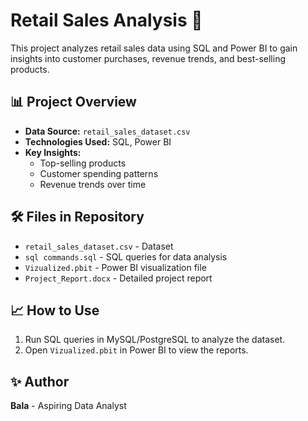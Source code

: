 # Retail Sales Analysis 🚀

This project analyzes retail sales data using SQL and Power BI to gain insights into customer purchases, revenue trends, and best-selling products.

## 📊 Project Overview
- **Data Source:** `retail_sales_dataset.csv`
- **Technologies Used:** SQL, Power BI
- **Key Insights:**
  - Top-selling products
  - Customer spending patterns
  - Revenue trends over time

## 🛠️ Files in Repository
- `retail_sales_dataset.csv` - Dataset
- `sql commands.sql` - SQL queries for data analysis
- `Vizualized.pbit` - Power BI visualization file
- `Project_Report.docx` - Detailed project report

## 📈 How to Use
1. Run SQL queries in MySQL/PostgreSQL to analyze the dataset.
2. Open `Vizualized.pbit` in Power BI to view the reports.

## ✨ Author
**Bala** - Aspiring Data Analyst
